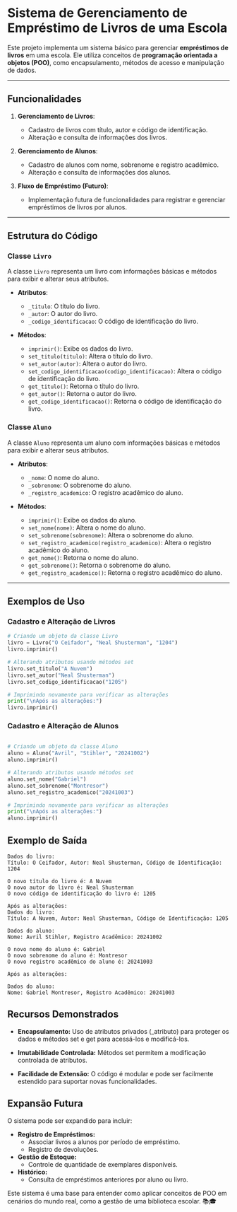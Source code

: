 # Sistema de Gerenciamento de Empréstimo de Livros de uma Escola

Este projeto implementa um sistema básico para gerenciar **empréstimos de livros** em uma escola. Ele utiliza conceitos de **programação orientada a objetos (POO)**, como encapsulamento, métodos de acesso e manipulação de dados.

---

## Funcionalidades

1. **Gerenciamento de Livros**:
   - Cadastro de livros com título, autor e código de identificação.
   - Alteração e consulta de informações dos livros.

2. **Gerenciamento de Alunos**:
   - Cadastro de alunos com nome, sobrenome e registro acadêmico.
   - Alteração e consulta de informações dos alunos.

3. **Fluxo de Empréstimo (Futuro)**:
   - Implementação futura de funcionalidades para registrar e gerenciar empréstimos de livros por alunos.

---

## Estrutura do Código

### Classe `Livro`
A classe `Livro` representa um livro com informações básicas e métodos para exibir e alterar seus atributos.

- **Atributos**:
  - `_titulo`: O título do livro.
  - `_autor`: O autor do livro.
  - `_codigo_identificacao`: O código de identificação do livro.

- **Métodos**:
  - `imprimir()`: Exibe os dados do livro.
  - `set_titulo(titulo)`: Altera o título do livro.
  - `set_autor(autor)`: Altera o autor do livro.
  - `set_codigo_identificacao(codigo_identificacao)`: Altera o código de identificação do livro.
  - `get_titulo()`: Retorna o título do livro.
  - `get_autor()`: Retorna o autor do livro.
  - `get_codigo_identificacao()`: Retorna o código de identificação do livro.

### Classe `Aluno`
A classe `Aluno` representa um aluno com informações básicas e métodos para exibir e alterar seus atributos.

- **Atributos**:
  - `_nome`: O nome do aluno.
  - `_sobrenome`: O sobrenome do aluno.
  - `_registro_academico`: O registro acadêmico do aluno.

- **Métodos**:
  - `imprimir()`: Exibe os dados do aluno.
  - `set_nome(nome)`: Altera o nome do aluno.
  - `set_sobrenome(sobrenome)`: Altera o sobrenome do aluno.
  - `set_registro_academico(registro_academico)`: Altera o registro acadêmico do aluno.
  - `get_nome()`: Retorna o nome do aluno.
  - `get_sobrenome()`: Retorna o sobrenome do aluno.
  - `get_registro_academico()`: Retorna o registro acadêmico do aluno.

---

## Exemplos de Uso

### Cadastro e Alteração de Livros
```python
# Criando um objeto da classe Livro
livro = Livro("O Ceifador", "Neal Shusterman", "1204")
livro.imprimir()

# Alterando atributos usando métodos set
livro.set_titulo("A Nuvem")
livro.set_autor("Neal Shusterman")
livro.set_codigo_identificacao("1205")

# Imprimindo novamente para verificar as alterações
print("\nApós as alterações:")
livro.imprimir()
````
### Cadastro e Alteração de Alunos
````python

# Criando um objeto da classe Aluno
aluno = Aluno("Avril", "Stihler", "20241002")
aluno.imprimir()

# Alterando atributos usando métodos set
aluno.set_nome("Gabriel")
aluno.set_sobrenome("Montresor")
aluno.set_registro_academico("20241003")

# Imprimindo novamente para verificar as alterações
print("\nApós as alterações:")
aluno.imprimir()
````
## Exemplo de Saída
````plaintext
Dados do livro:
Título: O Ceifador, Autor: Neal Shusterman, Código de Identificação: 1204

O novo título do livro é: A Nuvem
O novo autor do livro é: Neal Shusterman
O novo código de identificação do livro é: 1205

Após as alterações:
Dados do livro:
Título: A Nuvem, Autor: Neal Shusterman, Código de Identificação: 1205

Dados do aluno:
Nome: Avril Stihler, Registro Acadêmico: 20241002

O novo nome do aluno é: Gabriel
O novo sobrenome do aluno é: Montresor
O novo registro acadêmico do aluno é: 20241003

Após as alterações:

Dados do aluno:
Nome: Gabriel Montresor, Registro Acadêmico: 20241003
````
## Recursos Demonstrados
- **Encapsulamento:**
Uso de atributos privados (_atributo) para proteger os dados e métodos set e get para acessá-los e modificá-los.

- **Imutabilidade Controlada:**
Métodos set permitem a modificação controlada de atributos.

- **Facilidade de Extensão:**
O código é modular e pode ser facilmente estendido para suportar novas funcionalidades.

## Expansão Futura
O sistema pode ser expandido para incluir:

- **Registro de Empréstimos:**
  - Associar livros a alunos por período de empréstimo.
  - Registro de devoluções.
- **Gestão de Estoque:**
  - Controle de quantidade de exemplares disponíveis.
- **Histórico:**
  - Consulta de empréstimos anteriores por aluno ou livro.


Este sistema é uma base para entender como aplicar conceitos de POO em cenários do mundo real, como a gestão de uma biblioteca escolar. 📚🎓
